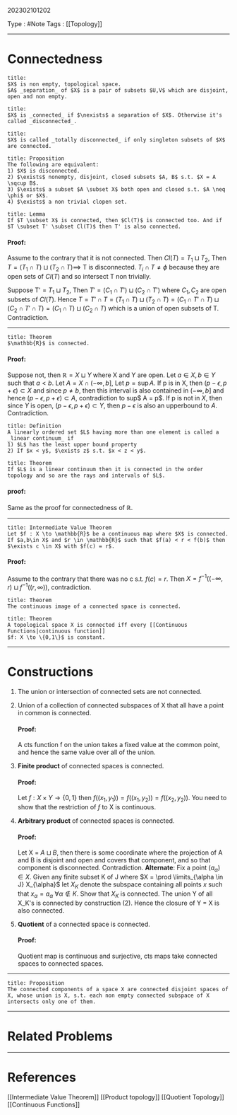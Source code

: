 202302101202

Type : #Note
Tags : [[Topology]]

---
# Connectedness
```ad-note
title:
$X$ is non empty, topological space.
$A$ _separation_ of $X$ is a pair of subsets $U,V$ which are disjoint, open and non empty.
```

```ad-note
title:
$X$ is _connected_ if $\nexists$ a separation of $X$. Otherwise it's called _disconnected_.
```

```ad-note
title:
$X$ is called _totally disconnected_ if only singleton subsets of $X$ are connected.
```

```ad-note
title: Proposition
The following are equivalent:
1) $X$ is disconnected.
2) $\exists$ nonempty, disjoint, closed subsets $A, B$ s.t. $X = A \sqcup B$.
3) $\exists$ a subset $A \subset X$ both open and closed s.t. $A \neq \phi$ or $X$.
4) $\exists$ a non trivial clopen set.
```

```ad-note
title: Lemma
If $T \subset X$ is connected, then $Cl(T)$ is connected too. And if $T \subset T' \subset Cl(T)$ then T' is also connected.
```
#### Proof:
Assume to the contrary that it is not connected.
Then $Cl(T) = T_1 \sqcup T_2$, Then $T = (T_1 \cap T) \sqcup (T_2 \cap T) \implies$ T is disconnected. $T_i \cap T \neq \phi$ because they are open sets of $Cl(T)$ and so intersect T non trivially.

Suppose T' = $T_1 \sqcup T_2$, Then $T' = (C_1 \cap T') \sqcup (C_2 \cap T')$ where $C_1,C_2$ are open subsets of $Cl(T)$. Hence $T = T' \cap T = (T_1 \cap T) \sqcup (T_2 \cap T) = (C_1 \cap T' \cap T) \sqcup (C_2 \cap T' \cap T) = (C_1 \cap T) \sqcup (C_2 \cap T)$ which is a union of open subsets of T. 
Contradiction. 

---

```ad-note
title: Theorem
$\mathbb{R}$ is connected.
```

#### Proof:
Suppose not, then $\mathbb{R} = X \sqcup Y$ where X and Y are open. Let $a \in X, b \in Y$ such that $a < b$. Let $A = X \cap (-\infty,b]$, Let $p = \sup A$. 
If p is in X, then $(p-\epsilon,p+\epsilon) \subset X$ and since $p \neq b$, then this interval is also contained in $(-\infty,b]$ and hence $(p-\epsilon,p+\epsilon) \subset A$, contradiction to sup$ A = p$.
If p is not in $X$, then since $Y$ is open,  $(p-\epsilon,p+\epsilon) \subset Y$, then $p-\epsilon$ is also an upperbound to $A$. Contradiction.


```ad-note
title: Definition
A linearly ordered set $L$ having more than one element is called a _linear continuum_ if
1) $L$ has the least upper bound property
2) If $x < y$, $\exists z$ s.t. $x < z < y$.
```

```ad-note
title: Theorem
If $L$ is a linear continuum then it is connected in the order topology and so are the rays and intervals of $L$.
```

#### proof:
Same as the proof for connectedness of $\mathbb{R}$.

--- 
```ad-note
title: Intermediate Value Theorem
Let $f : X \to \mathbb{R}$ be a continuous map where $X$ is connected. If $a,b\in X$ and $r \in \mathbb{R}$ such that $f(a) < r < f(b)$ then $\exists c \in X$ with $f(c) = r$.
```
#### Proof:
Assume to the contrary that there was no c s.t. $f(c) = r$. Then $X = f^{-1}((-\infty,r) \sqcup f^{-1}((r,\infty))$, contradiction.

```ad-note
title: Theorem
The continuous image of a connected space is connected.
```

```ad-note
title: Theorem
A topological space X is connected iff every [[Continuous Functions|continuous function]] 
$f: X \to \{0,1\}$ is constant.
```

---

# Constructions
1) The union or intersection of connected sets are not connected.
   
2) Union of a collection of connected subspaces of X that all have a point in common is connected.
   #### Proof:
   A cts function f on the union takes a fixed value at the common point, and hence the same value over all of the union. 
   
3) **Finite product** of connected spaces is connected.
   #### Proof:
   Let $f: X\times Y \to \{0,1\}$ then $f((x_1,y_1)) = f((x_1,y_2)) = f((x_2,y_2))$.  You need to show that the restriction of $f$ to X is continuous.
   
4) **Arbitrary product** of connected spaces is connected.
   #### Proof: 
   Let X = $A \sqcup B$, then there is some coordinate where the projection of A and B is disjoint and open and covers that component, and so that component is disconnected. Contradiction.
   **Alternate**: Fix a point $(a_{\alpha}) \in X$. 
   Given any finite subset K of J where $X  = \prod \limits_{\alpha \in J} X_{\alpha}$ let $X_K$ denote the subspace containing all points $x$ such that $x_\alpha = a_\alpha \ \forall \alpha \notin K$. Show that $X_K$ is connected.
   The union Y of all X_K's is connected by construction (2).
   Hence the closure of Y = X is also connected.
   
5) **Quotient** of a connected space is connected.
   #### Proof:
   Quotient map is continuous and surjective, cts maps take connected spaces to connected spaces.
---
```ad-note
title: Proposition
The connected components of a space X are connected disjoint spaces of X, whose union is X, s.t. each non empty connected subspace of X intersects only one of them.
```

---
# Related Problems

---
# References
[[Intermediate Value Theorem]]
[[Product topology]]
[[Quotient Topology]]
[[Continuous Functions]]